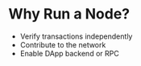 # Why Run a Node?

- Verify transactions independently
- Contribute to the network
- Enable DApp backend or RPC
